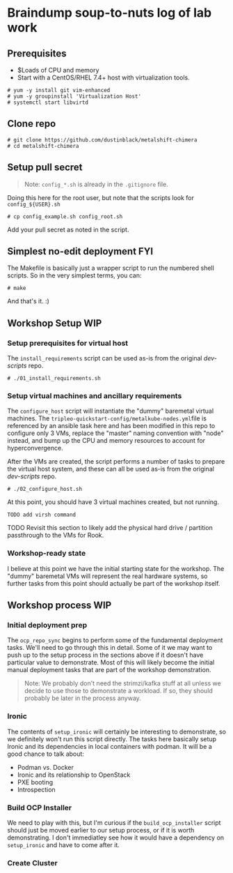 # Braindump soup-to-nuts log of lab work

## Prerequisites

* $Loads of CPU and memory
* Start with a CentOS/RHEL 7.4+ host with virtualization tools.

```
# yum -y install git vim-enhanced
# yum -y groupinstall 'Virtualization Host'
# systemctl start libvirtd
```

## Clone repo

```
# git clone https://github.com/dustinblack/metalshift-chimera
# cd metalshift-chimera
```

## Setup pull secret

> Note: `config_*.sh` is already in the `.gitignore` file.

Doing this here for the root user, but note that the scripts look for `config_${USER}.sh`

```
# cp config_example.sh config_root.sh
```

Add your pull secret as noted in the script.

## Simplest no-edit deployment FYI

The Makefile is basically just a wrapper script to run the numbered shell scripts. So in the very simplest terms, you can:

```
# make
```

And that's it. :)

## Workshop Setup WIP

### Setup prerequisites for virtual host

The `install_requirements` script can be used as-is from the original *dev-scripts* repo.

```
# ./01_install_requirements.sh
```

### Setup virtual machines and ancillary requirements

The `configure_host` script will instantiate the "dummy" baremetal virtual machines. The `tripleo-quickstart-config/metalkube-nodes.yml`file is referenced by an ansible task here and has been modified in this repo to configure only 3 VMs, replace the "master" naming convention with "node" instead, and bump up the CPU and memory resources to account for hyperconvergence.

After the VMs are created, the script performs a number of tasks to prepare the virtual host system, and these can all be used as-is from the original *dev-scripts* repo.

```
# ./02_configure_host.sh
```

At this point, you should have 3 virtual machines created, but not running.

```
TODO add virsh command
```

TODO Revisit this section to likely add the physical hard drive / partition passthrough to the VMs for Rook.

### Workshop-ready state

I believe at this point we have the initial starting state for the workshop. The "dummy" baremetal VMs will represent the real hardware systems, so further tasks from this point should actually be part of the workshop itself.

## Workshop process WIP

### Initial deployment prep

The `ocp_repo_sync` begins to perform some of the fundamental deployment tasks. We'll need to go through this in detail. Some of it we may want to push up to the setup process in the sections above if it doesn't have particular value to demonstrate. Most of this will likely become the initial manual deployment tasks that are part of the workshop demonstration.

> Note: We probably don't need the strimzi/kafka stuff at all unless we decide to use those to demonstrate a workload. If so, they should probably be later in the process anyway.

### Ironic

The contents of `setup_ironic` will certainly be interesting to demonstrate, so we definitely won't run this script directly. The tasks here basically setup Ironic and its dependencies in local containers with podman. It will be a good chance to talk about:

* Podman vs. Docker
* Ironic and its relationship to OpenStack
* PXE booting
* Introspection

### Build OCP Installer

We need to play with this, but I'm curious if the `build_ocp_installer` script should just be moved earlier to our setup process, or if it is worth demonstrating. I don't immediatley see how it would have a dependency on `setup_ironic` and have to come after it.

### Create Cluster
